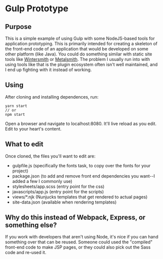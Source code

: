 # Gulp Prototype

## Purpose

This is a simple example of using Gulp with some NodeJS-based tools for application prototyping. This is primarily intended for creating a skeleton of the front-end code of an application that would be developed on some other platform (like Java). You could do something similar with static site tools like [Wintersmith](http://wintersmith.io/) or [Metalsmith](http://www.metalsmith.io/). The problem I usually run into with using tools like that is the plugin ecosystem often isn't well maintained, and I end up fighting with it instead of working.

## Using

After cloning and installing dependences, run:

    yarn start
    // or
    npm start

Open a browser and navigate to localhost:8080. It'll live reload as you edit. Edit to your heart's content.

## What to edit

Once cloned, the files you'll want to edit are:

+ gulpfile.js (specifically the fonts task, to copy over the fonts for your project)
+ package.json (to add and remove front end dependencies you want--I added a few I commonly use)
+ stylesheets/app.scss (entry point for the css)
+ javascripts/app.js (entry point for the scripts)
+ views/*.njk (Nunjucks templates that get rendered to actual pages)
+ site-data.json (available when rendering templates)

## Why do this instead of Webpack, Express, or something else?

If you work with developers that aren't using Node, it's nice if you can hand something over that can be reused. Someone could used the "compiled" front-end code to make JSP pages, or they could also pick out the Sass code and re-used it.

